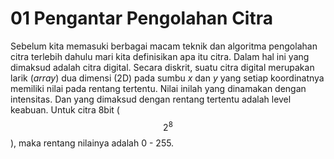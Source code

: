 # 01 Pengantar Pengolahan Citra

Sebelum kita memasuki berbagai macam teknik dan algoritma pengolahan citra terlebih dahulu mari kita definisikan apa itu citra. Dalam hal ini yang dimaksud adalah citra digital. Secara diskrit, suatu citra digital merupakan larik \(_array_\) dua dimensi \(2D\) pada sumbu _x_ dan _y_ yang setiap koordinatnya memiliki nilai pada rentang tertentu. Nilai inilah yang dinamakan dengan intensitas. Dan yang dimaksud dengan rentang tertentu adalah level keabuan. Untuk citra 8bit \($$2^8$$\), maka rentang nilainya adalah 0 - 255.



